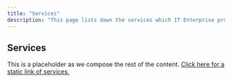 ```yaml
---
title: "Services"
description: "This page lists down the services which IT Enterprise provides GitLab"
---
```


<link rel="stylesheet" type="text/css" href="/stylesheets/biztech.css" />

## Services

This is a placeholder as we compose the rest of the content. [Click here for a static link of services.](/handbook/business-technology/#i-classfas-fa-hands-helping-idbiz-tech-iconsi-what-do-we-do)
